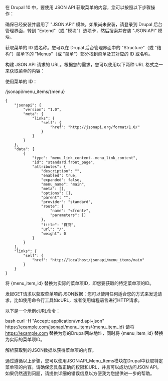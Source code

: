 在 Drupal 10 中，要使用 JSON API 获取菜单的内容，您可以按照以下步骤操作：

确保已经安装并启用了 "JSON:API" 模块。如果尚未安装，请登录到 Drupal 后台管理界面，转到 "Extend"（或 "模块"）选项卡，然后搜索并安装 "JSON:API" 模块。

获取菜单的 ID 或名称。您可以在 Drupal 后台管理界面中的 "Structure"（或 "结构"）菜单下的 "Menus"（或 "菜单"）部分找到菜单及其对应的 ID 或名称。

构建 JSON API 请求的 URL。根据您的需求，您可以使用以下两种 URL 格式之一来获取菜单的内容：

使用菜单的 ID：

/jsonapi/menu_items/{menu}
```
{
    "jsonapi": {
        "version": "1.0",
        "meta": {
            "links": {
                "self": {
                    "href": "http://jsonapi.org/format/1.0/"
                }
            }
        }
    },
    "data": [
        {
            "type": "menu_link_content--menu_link_content",
            "id": "standard.front_page",
            "attributes": {
                "description": "",
                "enabled": true,
                "expanded": false,
                "menu_name": "main",
                "meta": [],
                "options": [],
                "parent": "",
                "provider": "standard",
                "route": {
                    "name": "<front>",
                    "parameters": []
                },
                "title": "首页",
                "url": "/",
                "weight": 0
            }
        }
    ],
    "links": {
        "self": {
            "href": "http://localhost/jsonapi/menu_items/main"
        }
    }
}
```


将 {menu_item_id} 替换为实际的菜单项ID，即您要获取的特定菜单项的ID。

发起GET请求以获取菜单项的JSON数据：您可以使用任何适合您的方式来发送请求，比如使用命令行工具如cURL，或者使用编程语言进行HTTP请求。

以下是一个示例cURL命令：

bash
curl -H "Accept: application/vnd.api+json" https://example.com/jsonapi/menu_items/{menu_item_id}
请将 https://example.com 替换为您的Drupal网站地址，同时将 {menu_item_id} 替换为实际的菜单项ID。

解析获取到的JSON数据以获得菜单项的内容。

通过遵循以上步骤，您可以使用JSON:API_Menu_Items模块在Drupal中获取特定菜单项的内容。请确保您具备正确的权限和URL，并且可以成功访问JSON API。如果仍然遇到问题，请提供详细的错误信息以方便我为您提供进一步的帮助。
